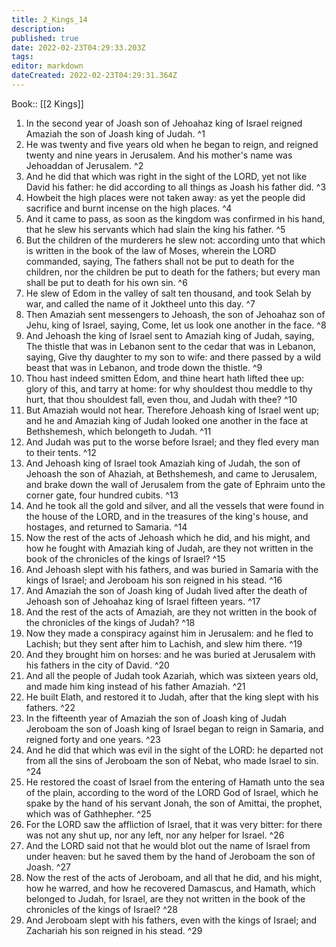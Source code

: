 ```yaml
---
title: 2_Kings_14
description: 
published: true
date: 2022-02-23T04:29:33.203Z
tags: 
editor: markdown
dateCreated: 2022-02-23T04:29:31.364Z
---
```


 Book:: [[2 Kings]]
 1. In the second year of Joash son of Jehoahaz king of Israel reigned Amaziah the son of Joash king of Judah. ^1
 2. He was twenty and five years old when he began to reign, and reigned twenty and nine years in Jerusalem. And his mother's name was Jehoaddan of Jerusalem. ^2
 3. And he did that which was right in the sight of the LORD, yet not like David his father: he did according to all things as Joash his father did. ^3
 4. Howbeit the high places were not taken away: as yet the people did sacrifice and burnt incense on the high places. ^4
 5. And it came to pass, as soon as the kingdom was confirmed in his hand, that he slew his servants which had slain the king his father. ^5
 6. But the children of the murderers he slew not: according unto that which is written in the book of the law of Moses, wherein the LORD commanded, saying, The fathers shall not be put to death for the children, nor the children be put to death for the fathers; but every man shall be put to death for his own sin. ^6
 7. He slew of Edom in the valley of salt ten thousand, and took Selah by war, and called the name of it Joktheel unto this day. ^7
 8. Then Amaziah sent messengers to Jehoash, the son of Jehoahaz son of Jehu, king of Israel, saying, Come, let us look one another in the face. ^8
 9. And Jehoash the king of Israel sent to Amaziah king of Judah, saying, The thistle that was in Lebanon sent to the cedar that was in Lebanon, saying, Give thy daughter to my son to wife: and there passed by a wild beast that was in Lebanon, and trode down the thistle. ^9
 10. Thou hast indeed smitten Edom, and thine heart hath lifted thee up: glory of this, and tarry at home: for why shouldest thou meddle to thy hurt, that thou shouldest fall, even thou, and Judah with thee? ^10
 11. But Amaziah would not hear. Therefore Jehoash king of Israel went up; and he and Amaziah king of Judah looked one another in the face at Bethshemesh, which belongeth to Judah. ^11
 12. And Judah was put to the worse before Israel; and they fled every man to their tents. ^12
 13. And Jehoash king of Israel took Amaziah king of Judah, the son of Jehoash the son of Ahaziah, at Bethshemesh, and came to Jerusalem, and brake down the wall of Jerusalem from the gate of Ephraim unto the corner gate, four hundred cubits. ^13
 14. And he took all the gold and silver, and all the vessels that were found in the house of the LORD, and in the treasures of the king's house, and hostages, and returned to Samaria. ^14
 15. Now the rest of the acts of Jehoash which he did, and his might, and how he fought with Amaziah king of Judah, are they not written in the book of the chronicles of the kings of Israel? ^15
 16. And Jehoash slept with his fathers, and was buried in Samaria with the kings of Israel; and Jeroboam his son reigned in his stead. ^16
 17. And Amaziah the son of Joash king of Judah lived after the death of Jehoash son of Jehoahaz king of Israel fifteen years. ^17
 18. And the rest of the acts of Amaziah, are they not written in the book of the chronicles of the kings of Judah? ^18
 19. Now they made a conspiracy against him in Jerusalem: and he fled to Lachish; but they sent after him to Lachish, and slew him there. ^19
 20. And they brought him on horses: and he was buried at Jerusalem with his fathers in the city of David. ^20
 21. And all the people of Judah took Azariah, which was sixteen years old, and made him king instead of his father Amaziah. ^21
 22. He built Elath, and restored it to Judah, after that the king slept with his fathers. ^22
 23. In the fifteenth year of Amaziah the son of Joash king of Judah Jeroboam the son of Joash king of Israel began to reign in Samaria, and reigned forty and one years. ^23
 24. And he did that which was evil in the sight of the LORD: he departed not from all the sins of Jeroboam the son of Nebat, who made Israel to sin. ^24
 25. He restored the coast of Israel from the entering of Hamath unto the sea of the plain, according to the word of the LORD God of Israel, which he spake by the hand of his servant Jonah, the son of Amittai, the prophet, which was of Gathhepher. ^25
 26. For the LORD saw the affliction of Israel, that it was very bitter: for there was not any shut up, nor any left, nor any helper for Israel. ^26
 27. And the LORD said not that he would blot out the name of Israel from under heaven: but he saved them by the hand of Jeroboam the son of Joash. ^27
 28. Now the rest of the acts of Jeroboam, and all that he did, and his might, how he warred, and how he recovered Damascus, and Hamath, which belonged to Judah, for Israel, are they not written in the book of the chronicles of the kings of Israel? ^28
 29. And Jeroboam slept with his fathers, even with the kings of Israel; and Zachariah his son reigned in his stead. ^29
